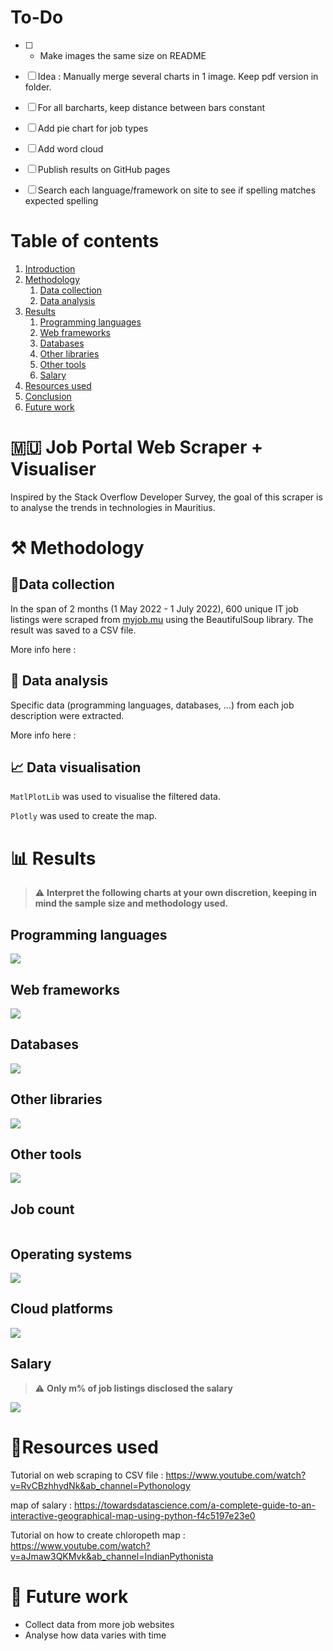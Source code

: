 # To-Do #
- [ ] - Make images the same size on README
- [ ] Idea : Manually merge several charts in 1 image. Keep pdf version in folder.
- [ ] For all barcharts, keep distance between bars constant
- [ ] Add pie chart for job types
- [ ] Add word cloud
- [ ] Publish results on GitHub pages
- [ ] Search each language/framework on site to see if spelling matches expected spelling


# Table of contents #
1. [Introduction](#intro)
2. [Methodology](#Methodology)
   1. [Data collection](#collection)
   2. [Data analysis](#analysis)
3. [Results](#results)
   1. [Programming languages](#prog)
   2. [Web frameworks](#web)
   3. [Databases](#databases)
   4. [Other libraries](#libraries)
   5. [Other tools](#tools)
   6. [Salary](#salary)
5. [Resources used](#resources)
6. [Conclusion](#conclusion)
7. [Future work](#future) 

# 🇲🇺 Job Portal Web Scraper + Visualiser  <a name="intro"></a> #

Inspired by the Stack Overflow Developer Survey, the goal of this scraper is to analyse the trends in technologies in Mauritius.

#  ⚒️ Methodology  <a name="Methodology"></a> #

## 📝Data collection  <a name="collection"></a> ##
In the span of $2$ months (1 May 2022 - 1 July 2022), $600$ unique IT job listings were scraped from [myjob.mu](https://www.myjob.mu/) using the BeautifulSoup library. 
The result was saved to a CSV file.

More info here : 

## 🔎 Data analysis <a name="analysis"></a> ##
Specific data (programming languages, databases, ...) from each job description were extracted.

More info here : 


## 📈 Data visualisation ##
`MatlPlotLib` was used to visualise the filtered data.

`Plotly` was used to create the map.


# 📊 Results <a name="results"></a> #
> ⚠️ **Interpret the following charts at your own discretion, keeping in mind the sample size and methodology used.**
> 

## Programming languages <a name="prog"></a> ## 
![](Charts/LanguageChart.png)

## Web frameworks <a name="web"></a> ## 
![](Charts/WebChart.png)

## Databases <a name="databases"></a> ##
![](Charts/DatabaseChart.png)

## Other libraries <a name="libraries"></a> ##
![](Charts/LibrariesChart.png)
## Other tools <a name="tools"></a> ##
![](Charts/ToolsChart.png)
## Job count  ##
![]()
## Operating systems <a name=""></a> ##
![](Charts/OSChart.png)

## Cloud platforms <a name=""></a> ##
![](Charts/CloudChart.png)

## Salary <a name="salary"></a> ##
> ⚠️ **Only m% of job listings disclosed the salary**

![](Charts/SalaryChart.png)

# 🌠Resources used  <a name="resources"></a> #

Tutorial on web scraping to CSV file : https://www.youtube.com/watch?v=RvCBzhhydNk&ab_channel=Pythonology

map of salary : https://towardsdatascience.com/a-complete-guide-to-an-interactive-geographical-map-using-python-f4c5197e23e0

Tutorial on how to create chloropeth map : https://www.youtube.com/watch?v=aJmaw3QKMvk&ab_channel=IndianPythonista

# 🔮 Future work <a name="future"></a> # 
- Collect data from more job websites
- Analyse how data varies with time
